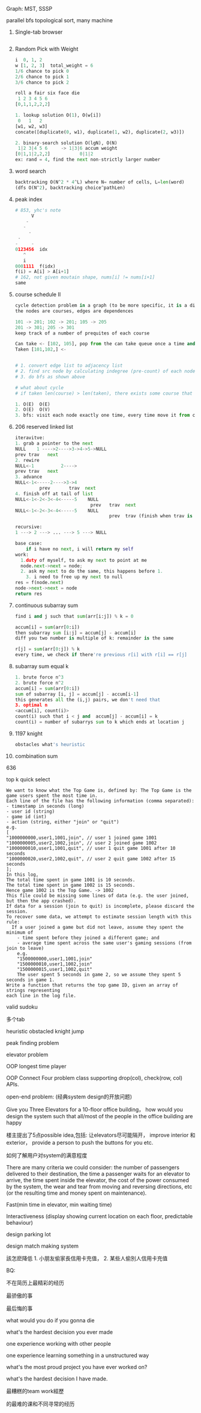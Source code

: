 Graph: MST, SSSP

parallel bfs topological sort, many machine





1. Single-tab browser

    ```python
    
    ```

    

2. Random Pick with Weight

    ```python
    i  0, 1, 2
    w [1, 2, 3]  total_weight = 6
    1/6 chance to pick 0
    2/6 chance to pick 1
    3/6 chance to pick 2
    
    roll a fair six face die
     1 2 3 4 5 6
    [0,1,1,2,2,2]
    
    1. lookup solution O(1), O(w[i])
     0   1   2 
    [w1, w2, w3]
    concate([duplicate(0, w1), duplicate(1, w2), duplicate(2, w3)])
    
    2. binary-search solution O(lgN), O(N)
     1|2 3|4 5 6     -> 1|3|6 accum weight
    [0|1,1|2,2,2]  			0|1|2
    ex: rand = 4, find the next non-strictly larger number 
    ```

3. word search

    ```python
    backtracking O(N^2 * 4^L) where N= number of cells, L=len(word)
    (dfs O(N^2), backtracking choice^pathLen)
    ```

4. peak index

    ```python
    # 853, yhc's note 
    	  V
        - 
       -
         -
     -
    -     -
    0123456  idx
       ^
       i
    0001111  f(idx)
    f(i) = A[i] > A[i+1]
    # 162, not given moutain shape, nums[i] != nums[i+1]
    same
    
    
    ```

5. course schedule II

    ```python
    cycle detection problem in a graph (to be more specific, it is a directed graph)
    the nodes are courses, edges are dependences
    
    101 -> 201; 102 -> 201; 105 -> 205
    201 -> 301; 205 -> 301
    keep track of a number of prequites of each course
    
    Can take <- [102, 105], pop from the can take queue once a time and add it to taken 
    Taken [101,102,] <-
    
    
    # 1. convert edge list to adjacency list
    # 2. find src node by calculating indegree (pre-count) of each node
    # 3. do bfs as shown above
    
    # what about cycle
    # if taken len(course) > len(taken), there exists some course that never finish
    
    1. O(E)  O(E) 
    2. O(E)  O(V)
    3. bfs: visit each node exactly one time, every time move it from cantake to taken O(V+E) 
    ```

6. 206 reserved linked list

    ```python
    iteravitve: 
    1. grab a pointer to the next
    NULL	1 ---->2---->3->4->5->NULL
    prev trav   next
    2. rewire
    NULL<-1			 2---->
    prev trav   next
    3. advance
    NULL<-1<-----2---->3->4
    		 prev		trav  next
    4. finish off at tail of list
    NULL<-1<-2<-3<-4<-----5    NULL
    							prev   trav  next
    NULL<-1<-2<-3<-4<-----5    NULL
    							       prev  trav (finish when trav is NULL, return prev)
    
    recursive:
    1 ---> 2 ---> ... ---> 5 ---> NULL
    
    base case:
    	if i have no next, i will return my self
    work:
      1.duty of myself, to ask my next to point at me
      node.next->next = node;
      2. ask my next to do the same, this happens before 1.
    	3. i need to free up my next to null
    res = f(node.next)
    node->next->next = node
    return res
    
    ```

7. continuous subarray sum

    ```python
    find i and j such that sum(arr[i:j]) % k = 0
    
    accum[i] = sum(arr[0:i])
    then subarray sum [i:j] = accum[j] - accum[i]
    diff you two number is multiple of k: remainder is the same
    
    r[j] = sum(arr[0:j]) % k
    every time, we check if there're previous r[i] with r[i] == r[j]
    
    ```

8. subarray sum equal k

    ```python
    1. brute force n^3
    2. brute force n^2
    accum[i] = sum(arr[0:i])
    sum of subarray [i, j] = accum[j] - accum[i-1]
    this generates all the (i,j) pairs, we don't need that
    3. optimal n
    <accum[i], count(i)> 
    count(i) such that i < j and  accum[j] - accum[i] = k
    count(i) = number of subarrys sum to k which ends at location j
    ```

9. 1197 knight

    ```python
    obstacles what's heuristic
    ```

10. combination sum

636

top k quick select

```
We want to know what the Top Game is, defined by: The Top Game is the game users spent the most time in.
Each line of the file has the following information (comma separated):
- timestamp in seconds (long)
- user id (string)
- game id (int)
- action (string, either "join" or "quit")
e.g.
[
"1000000000,user1,1001,join", // user 1 joined game 1001
"1000000005,user2,1002,join", // user 2 joined game 1002
"1000000010,user1,1001,quit", // user 1 quit game 1001 after 10 seconds
"1000000020,user2,1002,quit", // user 2 quit game 1002 after 15 seconds
];
In this log,
The total time spent in game 1001 is 10 seconds.
The total time spent in game 1002 is 15 seconds.
Hence game 1002 is the Top Game. -> 1002
This file could be missing some lines of data (e.g. the user joined, but then the app crashed).
If data for a session (join to quit) is incomplete, please discard the session.
To recover some data, we attempt to estimate session length with this rule:
  If a user joined a game but did not leave, assume they spent the minimum of
    - time spent before they joined a different game; and
    - average time spent across the same user's gaming sessions (from j‍‌‌‌‍‍‌‌‌‌‌‌‍‍‌‍‍‍‍‌oin to leave)
    e.g.
    "1500000000,user1,1001,join"
    "1500000010,user1,1002,join"
    "1500000015,user1,1002,quit"
    The user spent 5 seconds in game 2, so we assume they spent 5 seconds in game 1.
Write a function that returns the top game ID, given an array of strings representing
each line in the log file.
```



valid sudoku



多个tab

heuristic obstacled knight jump

peak finding problem

elevator problem

OOP longest time player

OOP Connect Four problem  class supporting drop(col), check(row, col) APIs.




open-end problem: (经典system design的开放问题)

Give you Three Elevators for a 10-floor office building， how would you design the system such that all/most of the people in the office building are happy

楼主提出了5点possible idea,包括: 让elevators尽可能隔开， improve interior 和 exterior， provide a person to push the buttons for you etc.

如何了解用户对system的满意程度

There are many criteria we could consider: the number of passengers delivered to their destination, the time a passenger waits for an elevator to arrive, the time spent inside the elevator, the cost of the power consumed by the system, the wear and tear from moving and reversing directions, etc (or the resulting time and money spent on maintenance).

Fast(min time in elevator, min waiting time)

Interactiveness (display showing current location on each floor, predictable behaviour)

design parking lot

design match making system

該怎麽降低 1. 小朋友偷家長信用卡充值， 2. 某些人偷別人信用卡充值





BQ:

不在简历上最精彩的经历

最骄傲的事

最后悔的事

what would you do if you gonna die

what's the hardest decision you ever made

one experience working with other people

one experience learning something in a unstructured way

what's the most proud project you have ever worked on?

what's the hardest decision I have made.

最糟糕的team work經歷

的最难的课和不同寻常的经历
